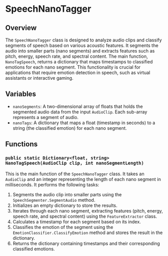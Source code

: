 # SpeechNanoTagger

## Overview
The `SpeechNanoTagger` class is designed to analyze audio clips and classify segments of speech based on various acoustic features. It segments the audio into smaller parts (nano segments) and extracts features such as pitch, energy, speech rate, and spectral content. The main function, `NanoTagSpeech`, returns a dictionary that maps timestamps to classified emotions for each nano segment. This functionality is crucial for applications that require emotion detection in speech, such as virtual assistants or interactive gaming.

## Variables
- `nanoSegments`: A two-dimensional array of floats that holds the segmented audio data from the input `AudioClip`. Each sub-array represents a segment of audio.
- `nanoTags`: A dictionary that maps a float (timestamp in seconds) to a string (the classified emotion) for each nano segment.

## Functions
### `public static Dictionary<float, string> NanoTagSpeech(AudioClip clip, int nanoSegmentLength)`
This is the main function of the `SpeechNanoTagger` class. It takes an `AudioClip` and an integer representing the length of each nano segment in milliseconds. It performs the following tasks:
1. Segments the audio clip into smaller parts using the `SpeechSegmenter.SegmentAudio` method.
2. Initializes an empty dictionary to store the results.
3. Iterates through each nano segment, extracting features (pitch, energy, speech rate, and spectral content) using the `FeatureExtractor` class.
4. Calculates a timestamp for each segment based on its index.
5. Classifies the emotion of the segment using the `EmotionClassifier.ClassifyEmotion` method and stores the result in the dictionary.
6. Returns the dictionary containing timestamps and their corresponding classified emotions.